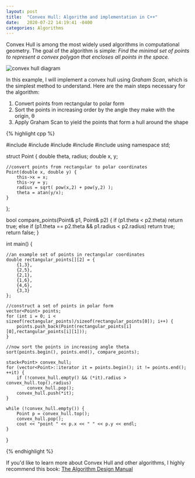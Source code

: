 ```yaml
---
layout: post
title:  "Convex Hull: Algorithm and implementation in C++"
date:   2020-07-22 14:19:41 -0400
categories: Algorithms
---
```


Convex Hull is among the most widely used algorithms in computational geometry.
The goal of the algorithm is simple:
*Find the minimal set of points to represent a convex polygon that encloses all points in the space.*


![convex hull diagram](https://cdncontribute.geeksforgeeks.org/wp-content/uploads/ConvexHull.png)


In this example, I will implement a convex hull using *Graham Scan*, which is the simplest method to understand.
Here are the main steps necessary for the algorithm:

1. Convert points from rectangular to polar form
2. Sort the points in increasing order by the angle they make with the origin, &theta;
3. Apply Graham Scan to yield the points that form a hull around the shape

{% highlight cpp %}

#include <iostream>
#include <vector>
#include <algorithm>
#include <cmath>
#include <stack>
using namespace std;

struct Point {
    double theta, radius;
    double x, y;

    //convert points from rectangular to polar coordinates
    Point(double x, double y) {
        this->x = x;
        this->y = y;
        radius = sqrt( pow(x,2) + pow(y,2) );
        theta = atan(y/x);
    }
};

bool compare_points(Point& p1, Point& p2) {
    if (p1.theta < p2.theta) return true;
    else if (p1.theta == p2.theta && p1.radius < p2.radius) return true;
    return false;
}

int main() {

    //an example set of points in rectangular coordinates
    double rectangular_points[][2] = {
        {1,3},
        {2,5},
        {2,1},
        {1,6},
        {4,6},
        {3,3}
    };

    //construct a set of points in polar form
    vector<Point> points;
    for (int i = 0; i < sizeof(rectangular_points)/sizeof(rectangular_points[0]); i++) {
        points.push_back(Point(rectangular_points[i][0],rectangular_points[i][1]));
    }

    //now sort the points in increasing angle theta
    sort(points.begin(), points.end(), compare_points);

    stack<Point> convex_hull;
    for (vector<Point>::iterator it = points.begin(); it != points.end(); ++it) {
        if (!convex_hull.empty() && (*it).radius > convex_hull.top().radius)
            convex_hull.pop();
        convex_hull.push(*it);
    }

    while (!convex_hull.empty()) {
        Point p = convex_hull.top();
        convex_hull.pop();
        cout << "point " << p.x << " " << p.y << endl;
    }

}

{% endhighlight %}

If you'd like to learn more about Convex Hull and other algorithms, I highly recommend this book:  [The Algorithm Design Manual](http://www.algorist.com/)